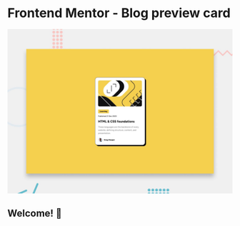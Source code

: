 # Frontend Mentor - Blog preview card

![Design preview for the Blog preview card coding challenge](./preview.jpg)

## Welcome! 👋



